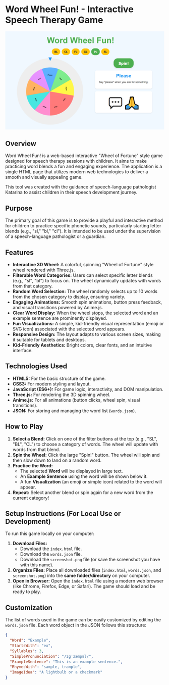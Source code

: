 # Word Wheel Fun! - Interactive Speech Therapy Game

![Word Wheel Fun Screenshot](screenshot.png)

## Overview

Word Wheel Fun! is a web-based interactive "Wheel of Fortune" style game designed for speech therapy sessions with children. It aims to make practicing word blends a fun and engaging experience. The application is a single HTML page that utilizes modern web technologies to deliver a smooth and visually appealing game.

This tool was created with the guidance of speech-language pathologist Katarina to assist children in their speech development journey.

## Purpose

The primary goal of this game is to provide a playful and interactive method for children to practice specific phonetic sounds, particularly starting letter blends (e.g., "sl," "bl," "cl"). It is intended to be used under the supervision of a speech-language pathologist or a guardian.

## Features

*   **Interactive 3D Wheel:** A colorful, spinning "Wheel of Fortune" style wheel rendered with Three.js.
*   **Filterable Word Categories:** Users can select specific letter blends (e.g., "sl", "bl") to focus on. The wheel dynamically updates with words from that category.
*   **Random Word Selection:** The wheel randomly selects up to 10 words from the chosen category to display, ensuring variety.
*   **Engaging Animations:** Smooth spin animations, button press feedback, and visual transitions powered by Anime.js.
*   **Clear Word Display:** When the wheel stops, the selected word and an example sentence are prominently displayed.
*   **Fun Visualizations:** A simple, kid-friendly visual representation (emoji or SVG icon) associated with the selected word appears.
*   **Responsive Design:** The layout adapts to various screen sizes, making it suitable for tablets and desktops.
*   **Kid-Friendly Aesthetics:** Bright colors, clear fonts, and an intuitive interface.

## Technologies Used

*   **HTML5:** For the basic structure of the game.
*   **CSS3:** For modern styling and layout.
*   **JavaScript (ES6+):** For game logic, interactivity, and DOM manipulation.
*   **Three.js:** For rendering the 3D spinning wheel.
*   **Anime.js:** For all animations (button clicks, wheel spin, visual transitions).
*   **JSON:** For storing and managing the word list (`words.json`).

## How to Play

1.  **Select a Blend:** Click on one of the filter buttons at the top (e.g., "SL", "BL", "CL") to choose a category of words. The wheel will update with words from that blend.
2.  **Spin the Wheel:** Click the large "Spin!" button. The wheel will spin and then slow down to land on a random word.
3.  **Practice the Word:**
    *   The selected **Word** will be displayed in large text.
    *   An **Example Sentence** using the word will be shown below it.
    *   A fun **Visualization** (an emoji or simple icon) related to the word will appear.
4.  **Repeat:** Select another blend or spin again for a new word from the current category!

## Setup Instructions (For Local Use or Development)

To run this game locally on your computer:

1.  **Download Files:**
    *   Download the `index.html` file.
    *   Download the `words.json` file.
    *   Download the `screenshot.png` file (or save the screenshot you have with this name).
2.  **Organize Files:** Place all downloaded files (`index.html`, `words.json`, and `screenshot.png`) into the **same folder/directory** on your computer.
3.  **Open in Browser:** Open the `index.html` file using a modern web browser (like Chrome, Firefox, Edge, or Safari). The game should load and be ready to play.

## Customization

The list of words used in the game can be easily customized by editing the `words.json` file. Each word object in the JSON follows this structure:

```json
{
  "Word": "Example",
  "StartsWith": "ex",
  "Syllables": 3,
  "SimplePronunciation": "/ɪɡˈzæmpəl/",
  "ExampleSentence": "This is an example sentence.",
  "RhymesWith": "sample, trample",
  "ImageIdea": "A lightbulb or a checkmark"
}
